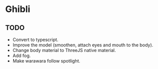 # Ghibli

## TODO

- Convert to typescript.
- Improve the model (smoothen, attach eyes and mouth to the body).
- Change body material to ThreeJS native material.
- Add fog.
- Make warawara follow spotlight.
